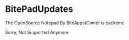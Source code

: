 # BitePadUpdates

The OpenSource Notepad By BiteApps(Owner is cackemc

Sorry, Not Supported Anymore

